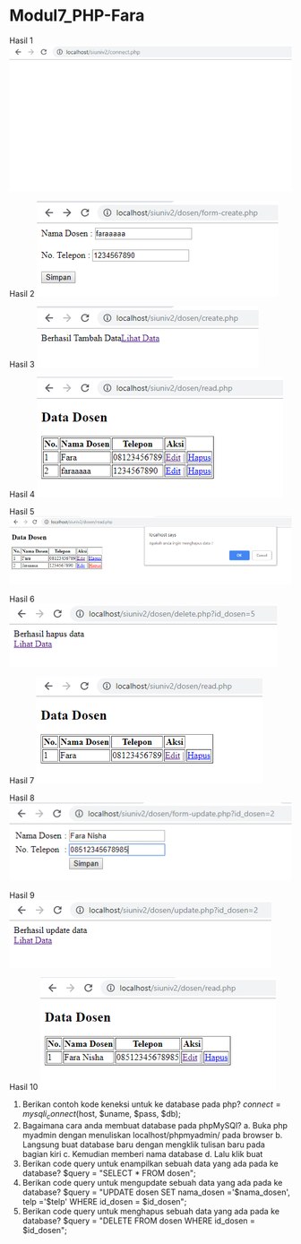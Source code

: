 # Modul7_PHP-Fara

Hasil 1
![alt text](https://github.com/FaraNisha/Modul7_PHP-Fara/blob/master/Hasil%201.PNG)

Hasil 2
![alt text](https://github.com/FaraNisha/Modul7_PHP-Fara/blob/master/Hasil%202.PNG)

Hasil 3
![alt text](https://github.com/FaraNisha/Modul7_PHP-Fara/blob/master/Hasil%203.PNG?raw=true)

Hasil 4
![alt text](https://github.com/FaraNisha/Modul7_PHP-Fara/blob/master/Hasil%204.PNG)

Hasil 5
![alt text](https://github.com/FaraNisha/Modul7_PHP-Fara/blob/master/Hasil%205.PNG)

Hasil 6
![alt text](https://github.com/FaraNisha/Modul7_PHP-Fara/blob/master/Hasil%206.PNG)

Hasil 7
![alt text](https://github.com/FaraNisha/Modul7_PHP-Fara/blob/master/Hasil%207.PNG)

Hasil 8
![alt text](https://github.com/FaraNisha/Modul7_PHP-Fara/blob/master/Hasil%208.PNG)

Hasil 9
![alt text](https://github.com/FaraNisha/Modul7_PHP-Fara/blob/master/Hasil%209.PNG)

Hasil 10
![alt text](https://github.com/FaraNisha/Modul7_PHP-Fara/blob/master/Hasil%2010.PNG)

1. Berikan contoh kode keneksi untuk ke database pada php? 
$connect = mysqli_connect($host, $uname, $pass, $db);
2. Bagaimana cara anda membuat database pada phpMySQl?
a. Buka php myadmin dengan menuliskan localhost/phpmyadmin/ pada browser
b. Langsung buat database baru dengan mengklik tulisan baru pada bagian kiri
c. Kemudian memberi nama database
d. Lalu klik buat
3. Berikan code query untuk enampilkan sebuah data yang ada pada ke database?
$query = "SELECT * FROM dosen";
4. Berikan code query untuk mengupdate sebuah data yang ada pada ke database?
$query = "UPDATE dosen SET nama_dosen ='$nama_dosen', telp ='$telp' WHERE id_dosen = $id_dosen";
5. Berikan code query untuk menghapus sebuah data yang ada pada ke database?
$query = "DELETE FROM dosen WHERE id_dosen = $id_dosen";
